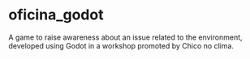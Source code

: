 # oficina_godot
A game to raise awareness about an issue related to the environment, developed using Godot in a workshop promoted by Chico no clima.
